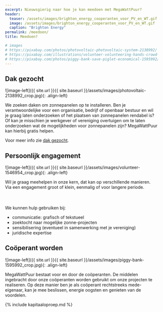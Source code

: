 ```yaml
---
excerpt: Nieuwsgierig naar hoe je kan meedoen met MegaWattPuur?
header:
  teaser: /assets/images/brighton_energy_cooperanten_voor_PV_en_WT.gif
  image: /assets/images/brighton_energy_cooperanten_voor_PV_en_WT.gif
  caption: "Brighton Energy"
permalink: /meedoen/
title: Meedoen?

# images
# https://pixabay.com/photos/photovoltaic-photovoltaic-system-2138992/
# https://pixabay.com/illustrations/volunteer-volunteering-hands-crowd-1546954/
# https://pixabay.com/photos/piggy-bank-save-piglet-economical-1595992/
---
```


Dak gezocht
-----------
![image-left]({{ site.url }}{{ site.baseurl }}/assets/images/photovoltaic-2138992_crop.jpg){: .align-left}

We zoeken daken om zonnepanelen op te installeren. Ben je verantwoordelijke
voor een organisatie, bedrijf of openbaar bestuur en wil je graag laten
onderzoeken of het plaatsen van zonnepanelen rendabel is? Of kan je misschien
je werkgever of vereniging overtuigen om te laten onderzoeken wat de
mogelijkheden voor zonnepanelen zijn? MegaWattPuur kan hierbij gratis helpen.

Voor meer info zie [dak gezocht](/dak).


Persoonlijk engagement
----------------------
![image-left]({{ site.url }}{{ site.baseurl }}/assets/images/volunteer-1546954_crop.jpg){: .align-left}

Wil je graag meehelpen in onze kern, dat kan op verschillende manieren. Via een
engagement groot of klein, eenmalig of voor langere periode.
<br><br><br><br>
We kunnen hulp gebruiken bij:
* communicatie: grafisch of tekstueel
* zoektocht naar mogelijke zonne-projecten
* sensibilisering (eventueel in samenwerking met je vereniging)
* juridische expertise

Coöperant worden
----------------

![image-left]({{ site.url }}{{ site.baseurl }}/assets/images/piggy-bank-1595992_crop.jpg){: .align-left}

MegaWattPuur bestaat voor en door de coöperanten. De middelen ingebracht door
onze coöperanten worden gebruikt om onze projecten te realiseren. Op deze
manier ben je als coöperant rechtstreeks mede-eigenaar, kan je mee beslissen,
energie oogsten en genieten van de voordelen.

{% include kapitaaloproep.md %}
